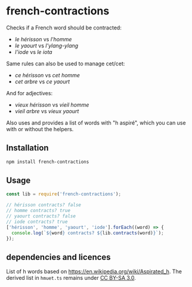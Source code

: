 # french-contractions

Checks if a French word should be contracted:
- _le hérisson_ vs _l'homme_
- _le yaourt_ vs _l'ylang-ylang_
- _l'iode_ vs _le iota_

Same rules can also be used to manage cet/cet:
- _ce hérisson_ vs _cet homme_
- _cet arbre_ vs _ce yaourt_

And for adjectives:
- _vieux hérisson_ vs _vieil homme_
- _vieil arbre_ vs _vieux yaourt_

Also uses and provides a list of words with "h aspiré", which you can use with or without the helpers.


## Installation 
```sh
npm install french-contractions
```

## Usage

```javascript
const lib = require('french-contractions');

// hérisson contracts? false
// homme contracts? true
// yaourt contracts? false
// iode contracts? true
['hérisson', 'homme', 'yaourt', 'iode'].forEach((word) => {
  console.log(`${word} contracts? ${lib.contracts(word)}`);
});

```

## dependencies and licences

List of h words based on https://en.wikipedia.org/wiki/Aspirated_h. The derived list in `hmuet.ts` remains under [CC BY-SA 3.0](https://creativecommons.org/licenses/by-sa/3.0/).
